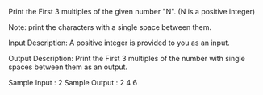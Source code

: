 Print the First 3 multiples of the given number "N". (N is a positive integer)

Note: print the characters with a single space between them.

Input Description:
A positive integer is provided to you as an input.

Output Description:
Print the First 3 multiples of the number with single spaces between them as an output.

Sample Input :
2
Sample Output :
2 4 6